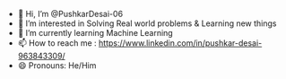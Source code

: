 - 👋 Hi, I’m @PushkarDesai-06
- 👀 I’m interested in Solving Real world problems & Learning new things
- 🌱 I’m currently learning Machine Learning
- 📫 How to reach me : https://www.linkedin.com/in/pushkar-desai-963843309/
- 😄 Pronouns: He/Him

<!---
PushkarDesai-06/PushkarDesai-06 is a ✨ special ✨ repository because its `README.md` (this file) appears on your GitHub profile.
You can click the Preview link to take a look at your changes.
--->
